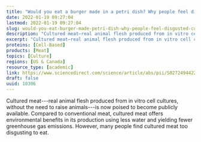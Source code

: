 ```yaml
---
title: "Would you eat a burger made in a petri dish? Why people feel disgusted by cultured meat☆"
date: 2022-01-19 09:27:04
lastmod: 2022-01-19 09:27:04
slug: would-you-eat-burger-made-petri-dish-why-people-feel-disgusted-cultured-meat
description: "Cultured meat—real animal flesh produced from in vitro cell cultures, without the need to raise animals—is now poised to become publicly available. Compared to conventional meat, cultured meat offers environmental benefits in its production using less water and yielding fewer greenhouse gas emissions. However, many people find cultured meat too disgusting to&nbsp;eat."
excerpt: "Cultured meat—real animal flesh produced from in vitro cell cultures, without the need to raise animals—is now poised to become publicly available. Compared to conventional meat, cultured meat offers environmental benefits in its production using less water and yielding fewer greenhouse gas emissions. However, many people find cultured meat too disgusting to&nbsp;eat."
proteins: [Cell-Based]
products: [Meat]
topics: [Culture]
regions: [US & Canada]
resource_type: [academic]
link: https://www.sciencedirect.com/science/article/abs/pii/S0272494422000032
draft: false
uuid: 10306
---
```

Cultured meat---real animal flesh produced from in vitro cell cultures,
without the need to raise animals---is now poised to become publicly
available. Compared to conventional meat, cultured meat offers
environmental benefits in its production using less water and yielding
fewer greenhouse gas emissions. However, many people find cultured meat
too disgusting to eat.
